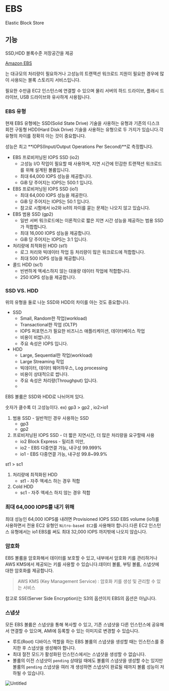 # EBS

Elastic Block Store

## 기능

SSD,HDD 블록수준 저장공간을 제공

[Amazon EBS](https://aws.amazon.com/ko/ebs/features/)

는 대규모의 처리량이 필요하거나 고성능의 트랜잭션 워크로드 지원이 필요한 경우에 많이 사용되는 블록 스토리지 서비스입니다.

필요한 수만큼 EC2 인스턴스에 연결할 수 있으며 물리 서버의 하드 드라이브, 플래시 드라이브, USB 드라이브와 유사하게 사용됩니다.

### EBS 유형

현재 EBS 유형에는 SSD(Solid State Drive) 기술을 사용하는 유형과 기존의 디스크 회전 구동형 HDD(Hard Disk Drive) 기술을 사용하는 유형으로 두 가지가 있습니다.각 유형의 차이를 정확히 아는 것이 중요합니다.

성능은 최고 **IOPS(Input/Output Operations Per Second)**로 측정합니다.

- EBS 프로비저닝된 IOPS SSD (io2)
    - 고성능 I/O 작업이 필요할 때 사용하며, 지연 시간에 민감한 트랜잭션 워크로드를 위해 설계된 볼륨입니다.
    - 최대 64,000 IOPS 성능을 제공합니다.
    - GiB 당 주어지는 IOPS는 500:1 입니다.
- EBS 프로비저닝된 IOPS SSD (io1)
    - 최대 64,000 IOPS 성능을 제공한다.
    - GiB 당 주어지는 IOPS는 50:1 입니다.
    - 참고로 시험에서 io2와 io1의 차이를 묻는 문제는 나오지 않고 있습니다.
- EBS 범용 SSD (gp2)
    - 일반 서버 워크로드에는 이론적으로 짧은 지연 시간 성능을 제공하는 범용 SSD가 적합합니다.
    - 최대 16,000 IOPS 성능을 제공합니다.
    - GiB 당 주어지는 IOPS는 3:1 입니다.
- 처리량에 최적화된 HDD (st1)
    - 로그 처리와 빅데이터 작업 등 처리량이 많은 워크로드에 적합합니다.
    - 최대 500 IOPS 성능을 제공합니다.
- 콜드 HDD (sc1)
    - 빈번하게 엑세스하지 않는 대용량 데이터 작업에 적합합니다.
    - 250 IOPS 성능을 제공합니다.



### SSD VS. HDD

위의 유형을 둘로 나눈 SSD와 HDD의 차이를 아는 것도 중요합니다.

- SSD
    - Small, Random한 작업(workload)
    - Transactional한 작업 (OLTP)
    - IOPS 퍼포먼스가 필요한 비즈니스 애플리케이션, 데이터베이스 작업
    - 비용이 비쌉니다.
    - 주요 속성은 IOPS 입니다.
- HDD
    - Large, Sequential한 작업(workload)
    - Large Streaming 작업
    - 빅데이터, 데이터 웨어하우스, Log processing
    - 비용이 상대적으로 쌉니다.
    - 주요 속성은 처리량(Throughput) 입니다.
    - 
EBS 볼륨은 SSD와 HDD로 나뉘어져 있다. 

숫자가 클수록 더 고성능이다. ex) gp3 > gp2    ,    io2>io1

1. 범용 SSD - 일반적인 경우 사용하는 SSD 
    - gp3
    - gp2
2. 프로비저닝된 IOPS SSD - 더 짧은 지연시간, 더 많은 처리량을 요구할때 사용
    - io2 Block Express - 밀리초 미만,
    - io2 - EBS 다중연결 가능, 내구성 99.999%
    - io1 - EBS 다중연결 가능, 내구성 99.8~99.9%

st1 > sc1

1. 처리량에 최적화된 HDD
    - st1 - 자주 엑세스 하는 경우 적합
2. Cold HDD
    - sc1 - 자주 엑세스 하지 않는 경우 적합  

### 최대 64,000 IOPS를 내기 위해

최대 성능인 64,000 IOPS를 내려면 Provisioned IOPS SSD EBS volume (io1)를 사용하면서 전용 EC2 유형인 `Nitro-based EC2`를 사용해야 합니다.다른 EC2 인스턴스 유형에서는 io1 EBS를 써도 최대 32,000 IOPS 까지밖에 나오지 않습니다.

### 암호화

EBS 볼륨을 암호화해서 데이터를 보호할 수 있고, 내부에서 암호화 키를 관리하거나 AWS KMS에서 제공되는 키를 사용할 수 있습니다.데이터 볼륨, 부팅 볼륨, 스냅샷에 대한 암호화를 제공합니다.

> AWS KMS (Key Management Service) : 암호화 키를 생성 및 관리할 수 있는 서비스

참고로 SSE(Server Side Encryption)는 S3의 옵션이지 EBS의 옵션은 아닙니다.

### 스냅샷

모든 EBS 볼륨은 스냅샷을 통해 복사할 수 있고, 기존 스냅샷을 다른 인스턴스에 공유해서 연결할 수 있으며, AMI에 등록할 수 있는 이미지로 변경할 수 있습니다.

- 루트(Root) 디바이스 역할을 하는 EBS 볼륨의 스냅샷을 생성할 때는 인스턴스를 중지한 후 스냅샷을 생성해야 합니다.
- 최대 절전 모드가 활성화된 인스턴스에서는 스냅샷을 생성할 수 없습니다.
- 볼륨의 이전 스냅샷이 `pending` 상태일 때에도 볼륨의 스냅샷을 생성할 수는 있지만 볼륨의 `pending` 스냅샷을 여러 개 생성하면 스냅샷이 완료될 때까지 볼륨 성능이 저하될 수 있습니다.

![Untitled](https://user-images.githubusercontent.com/37682970/110816590-d1394f80-82ce-11eb-9576-4007f1eb6856.png)
